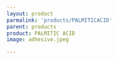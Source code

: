 ```yaml
---
layout: product
parmalink: 'products/PALMITICACID'
parent: products
product: PALMITIC ACID 
image: adhesive.jpeg

---
```


